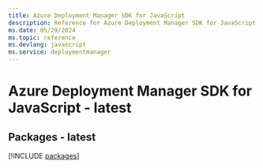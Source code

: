 ```yaml
---
title: Azure Deployment Manager SDK for JavaScript
description: Reference for Azure Deployment Manager SDK for JavaScript
ms.date: 05/29/2024
ms.topic: reference
ms.devlang: javascript
ms.service: deploymentmanager
---
```

# Azure Deployment Manager SDK for JavaScript - latest
## Packages - latest
[!INCLUDE [packages](deployment-manager-index.md)]